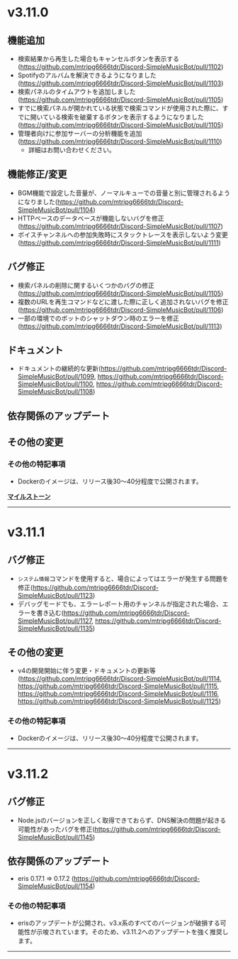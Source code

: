 # v3.11.0
## 機能追加
* 検索結果から再生した場合もキャンセルボタンを表示する(https://github.com/mtripg6666tdr/Discord-SimpleMusicBot/pull/1102)
* Spotifyのアルバムを解決できるようになりました(https://github.com/mtripg6666tdr/Discord-SimpleMusicBot/pull/1103)
* 検索パネルのタイムアウトを追加しました(https://github.com/mtripg6666tdr/Discord-SimpleMusicBot/pull/1105)
* すでに検索パネルが開かれている状態で検索コマンドが使用された際に、すでに開いている検索を破棄するボタンを表示するようになりました(https://github.com/mtripg6666tdr/Discord-SimpleMusicBot/pull/1105)
* 管理者向けに参加サーバーの分析機能を追加(https://github.com/mtripg6666tdr/Discord-SimpleMusicBot/pull/1110)
  * 詳細はお問い合わせください。
## 機能修正/変更
* BGM機能で設定した音量が、ノーマルキューでの音量と別に管理されるようになりました(https://github.com/mtripg6666tdr/Discord-SimpleMusicBot/pull/1104)
* HTTPベースのデータベースが機能しないバグを修正(https://github.com/mtripg6666tdr/Discord-SimpleMusicBot/pull/1107)
* ボイスチャンネルへの参加失敗時にスタックトレースを表示しないよう変更(https://github.com/mtripg6666tdr/Discord-SimpleMusicBot/pull/1111)
## バグ修正
* 検索パネルの削除に関するいくつかのバグの修正(https://github.com/mtripg6666tdr/Discord-SimpleMusicBot/pull/1105)
* 複数のURLを再生コマンドなどに渡した際に正しく追加されないバグを修正(https://github.com/mtripg6666tdr/Discord-SimpleMusicBot/pull/1106)
* 一部の環境でのボットのシャットダウン時のエラーを修正(https://github.com/mtripg6666tdr/Discord-SimpleMusicBot/pull/1113)
## ドキュメント
* ドキュメントの継続的な更新(https://github.com/mtripg6666tdr/Discord-SimpleMusicBot/pull/1099, https://github.com/mtripg6666tdr/Discord-SimpleMusicBot/pull/1100, https://github.com/mtripg6666tdr/Discord-SimpleMusicBot/pull/1108)
## 依存関係のアップデート
## その他の変更

### その他の特記事項
- Dockerのイメージは、リリース後30～40分程度で公開されます。

[**マイルストーン**](https://github.com/mtripg6666tdr/Discord-SimpleMusicBot/milestone/12?closed=1)

---

# v3.11.1
## バグ修正
* `システム情報`コマンドを使用すると、場合によってはエラーが発生する問題を修正(https://github.com/mtripg6666tdr/Discord-SimpleMusicBot/pull/1123)
* デバッグモードでも、エラーレポート用のチャンネルが指定された場合、エラーを書き込む(https://github.com/mtripg6666tdr/Discord-SimpleMusicBot/pull/1127, https://github.com/mtripg6666tdr/Discord-SimpleMusicBot/pull/1135)
## その他の変更
* v4の開発開始に伴う変更・ドキュメントの更新等(https://github.com/mtripg6666tdr/Discord-SimpleMusicBot/pull/1114, https://github.com/mtripg6666tdr/Discord-SimpleMusicBot/pull/1115, https://github.com/mtripg6666tdr/Discord-SimpleMusicBot/pull/1116, https://github.com/mtripg6666tdr/Discord-SimpleMusicBot/pull/1125)

### その他の特記事項
- Dockerのイメージは、リリース後30～40分程度で公開されます。

---

# v3.11.2
## バグ修正
* Node.jsのバージョンを正しく取得できておらず、DNS解決の問題が起きる可能性があったバグを修正(https://github.com/mtripg6666tdr/Discord-SimpleMusicBot/pull/1145)
## 依存関係のアップデート
* eris 0.17.1 => 0.17.2 (https://github.com/mtripg6666tdr/Discord-SimpleMusicBot/pull/1154)

### その他の特記事項
- erisのアップデートが公開され、v3.x系のすべてのバージョンが破損する可能性が示唆されています。そのため、v3.11.2へのアップデートを強く推奨します。

---
